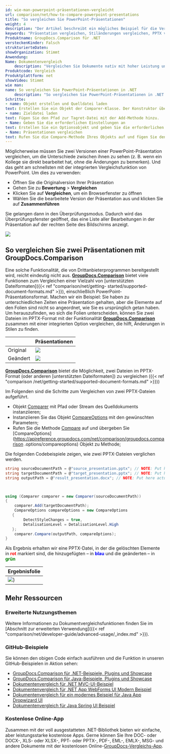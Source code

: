 ```yaml
---
id: wie-man-powerpoint-präsentationen-vergleicht
url: comparison/net/how-to-compare-powerpoint-presentations
title: "So vergleichen Sie PowerPoint-Präsentationen"
weight: 4
description: "Der Artikel beschreibt ein mögliches Beispiel für die Verwendung des GroupDocs.Comparison für .NET in Ihrer Arbeitspraxis und die Möglichkeit eines Softwareprodukts zum Auffinden von Stilunterschieden innerhalb von PowerPoint-Präsentationen"
keywords: "Präsentation vergleichen, Stiländerungen vergleichen, PPTX vergleichen, So vergleichen Sie PowerPoint-Dateien"
Produktname: GroupDocs.Comparison für .NET
versteckenKinder: Falsch
strukturierteDaten:
showOrganization: Stimmt
Anwendung:
Name: Dokumentenvergleich
    description: "Vergleichen Sie Dokumente nativ mit hoher Leistung unter Verwendung der C#-Sprache und GroupDocs.Comparison für .NET"
Produktcode: Vergleich
Produktplattform: net
showVideo: Stimmt
wie man:
name: So vergleichen Sie PowerPoint-Präsentationen in .NET
    description: "So vergleichen Sie PowerPoint-Präsentationen in .NET Schritt für Schritt"
Schritte:
- name: Objekt erstellen und Quelldatei laden
text: Erstellen Sie ein Objekt der Comparer-Klasse. Der Konstruktor übernimmt den Pfadparameter der Quelldatei. Sie können je nach Ihren Anforderungen einen absoluten oder relativen Dateipfad angeben.
- name: Zieldatei laden
text: Fügen Sie den Pfad zur Tagret-Datei mit der Add-Methode hinzu.
- Name: Geben Sie die erforderlichen Einstellungen an
text: Erstellen Sie ein Optionsobjekt und geben Sie die erforderlichen Einstellungen an.
- Name: Präsentationen vergleichen
text: Rufen Sie die Compare-Methode Ihres Objekts auf und fügen Sie den resultierenden Dateipfadparameter und das Optionsobjekt ein.
---
```

Möglicherweise müssen Sie zwei Versionen einer PowerPoint-Präsentation vergleichen, um die Unterschiede zwischen ihnen zu sehen (z. B. wenn ein Kollege sie direkt bearbeitet hat, ohne die Änderungen zu bemerken). Und das geht am schnellsten mit der integrierten Vergleichsfunktion von PowerPoint. Um dies zu verwenden:

* Öffnen Sie die Originalversion Ihrer Präsentation
* Gehen Sie zu **Bewertung** > **Vergleichen**
* Klicken Sie auf **Vergleichen**, um ein Browserfenster zu öffnen
* Wählen Sie die bearbeitete Version der Präsentation aus und klicken Sie auf **Zusammenführen**

Sie gelangen dann in den Überprüfungsmodus. Dadurch wird das Überprüfungsfenster geöffnet, das eine Liste aller Bearbeitungen in der Präsentation auf der rechten Seite des Bildschirms anzeigt.

![](comparison/net/images/how-to-compare-powerpoint-presentations.png)

## So vergleichen Sie zwei Präsentationen mit GroupDocs.Comparison

Eine solche Funktionalität, die von Drittanbieterprogrammen bereitgestellt wird, reicht eindeutig nicht aus. **[GroupDocs.Comparison](https://products.groupdocs.com/comparison/net)** bietet viele Funktionen zum Vergleichen einer Vielzahl von [unterstützten Dateiformaten]({{< ref "comparison/net/getting- started/supported-document-formats.md" >}}), einschließlich PowerPoint-Präsentationsformat. Machen wir ein Beispiel: Sie haben zu unterschiedlichen Zeiten eine Präsentation gehalten, aber die Elemente auf den Folien sind nicht so angeordnet, wie Sie es ursprünglich getan haben. Um herauszufinden, wo sich die Folien unterscheiden, können Sie zwei Dateien im PPTX-Format mit der Funktionalität **[GroupDocs.Comparison](https://products.groupdocs.com/comparison/net)** zusammen mit einer integrierten Option vergleichen, die hilft, Änderungen in Stilen zu finden.

| | Präsentationen |
| --- | --- |
|Original | ![](comparison/net/images/how-to-compare-powerpoint-presentations_1.png)|
|Geändert | ![](comparison/net/images/how-to-compare-powerpoint-presentations_2.png)|

[**GroupDocs.Comparison**](https://products.groupdocs.com/comparison/net) bietet die Möglichkeit, zwei Dateien im PPTX-Format (oder anderen [unterstützten Dateiformaten]) zu vergleichen ({{< ref "comparison /net/getting-started/supported-document-formats.md" >}}))

Im Folgenden sind die Schritte zum Vergleichen von zwei PPTX-Dateien aufgeführt.

* Objekt [Comparer](https://apireference.groupdocs.com/net/comparison/groupdocs.comparison/comparer) mit Pfad oder Stream des Quelldokuments instanziieren;
* Instanziieren Sie das Objekt [CompareOptions](https://apireference.groupdocs.com/net/comparison/groupdocs.comparison.options/compareoptions) mit den gewünschten Parametern;
* Rufen Sie die Methode [Compare](https://apireference.groupdocs.com/net/comparison/groupdocs.comparison/comparer) auf und übergeben Sie [CompareOptions](https://apireference.groupdocs.com/net/comparison/groupdocs.comparison .options/compareoptions) Objekt zu Methode;

Die folgenden Codebeispiele zeigen, wie zwei PPTX-Dateien verglichen werden.

```csharp
string sourceDocumentPath = @"source_presentation.pptx"; // NOTE: Put here actual path to source document
string targetDocumentPath = @"target_presentation.pptx"; // NOTE: Put here actual path to target document
string outputPath = @"result_presentation.docx"; // NOTE: Put here actual path to result document       

            

using (Comparer comparer = new Comparer(sourceDocumentPath))
{
    comparer.Add(targetDocumentPath);
    CompareOptions compareOptions = new CompareOptions
   {
        DetectStyleChanges = true,
        DetalisationLevel = DetalisationLevel.High
   };
    comparer.Compare(outputPath, compareOptions);
}
```

Als Ergebnis erhalten wir eine PPTX-Datei, in der die gelöschten Elemente in <font color="red">**rot**</font> markiert sind, die hinzugefügten – in <font color="blue">**blau**</font> und die geänderten – in <font color="green">**grün**</font>

| Ergebnisfolie |
| --- |
| ![](comparison/net/images/how-to-compare-powerpoint-presentations_3.png))

## Mehr Ressourcen
### Erweiterte Nutzungsthemen
Weitere Informationen zu Dokumentvergleichsfunktionen finden Sie im [Abschnitt zur erweiterten Verwendung]({{< ref "comparison/net/developer-guide/advanced-usage/_index.md" >}}).

### GitHub-Beispiele
Sie können den obigen Code einfach ausführen und die Funktion in unseren GitHub-Beispielen in Aktion sehen:
* [GroupDocs.Comparison für .NET-Beispiele, Plugins und Showcase](https://github.com/groupdocs-comparison/GroupDocs.Comparison-for-.NET)
* [GroupDocs.Comparison für Java-Beispiele, Plugins und Showcase](https://github.com/groupdocs-comparison/GroupDocs.Comparison-for-Java)
* [Dokumentenvergleich für .NET MVC-UI-Beispiel](https://github.com/groupdocs-comparison/GroupDocs.Comparison-for-.NET-MVC)
* [Dokumentenvergleich für .NET App WebForms UI Modern Beispiel](https://github.com/groupdocs-comparison/GroupDocs.Comparison-for-.NET-WebForms)
* [Dokumentenvergleich für ein modernes Beispiel für Java App Dropwizard UI](https://github.com/groupdocs-comparison/GroupDocs.Comparison-for-Java-Dropwizard)
* [Dokumentenvergleich für Java Spring UI Beispiel](https://github.com/groupdocs-comparison/GroupDocs.Comparison-for-Java-Spring)
    

### Kostenlose Online-App
Zusammen mit der voll ausgestatteten .NET-Bibliothek bieten wir einfache, aber leistungsstarke kostenlose Apps.
Gerne können Sie Ihre DOC- oder DOCX-, XLS- oder XLSX-, PPT- oder PPTX-, PDF-, EML-, EMLX-, MSG- und andere Dokumente mit der kostenlosen Online-[GroupDocs-Vergleichs-App](https://products.groupdocs.app/comparison ).


